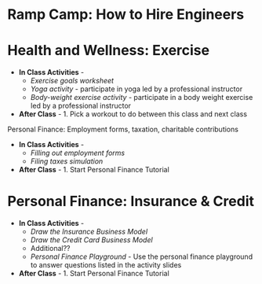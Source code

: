 # Ramp Camp: How to Hire Engineers



# Health and Wellness: Exercise
  - **In Class Activities** - 
    - *Exercise goals worksheet*
    - *Yoga activity* - participate in yoga led by a professional instructor
    - *Body-weight exercise activity* - participate in a body weight exercise led by a professional instructor
  - **After Class** - 1. Pick a workout to do between this class and next class


Personal Finance: Employment forms, taxation, charitable contributions
  - **In Class Activities** - 
    - *Filling out employment forms* 
    - *Filing taxes simulation* 
  - **After Class** - 1. Start Personal Finance Tutorial
  
  # Personal Finance: Insurance & Credit
  - **In Class Activities** - 
    - *Draw the Insurance Business Model* 
    - *Draw the Credit Card Business Model* 
    - Additional??
    - *Personal Finance Playground* - Use the personal finance playground to answer questions listed in the activity slides
  - **After Class** - 1. Start Personal Finance Tutorial

